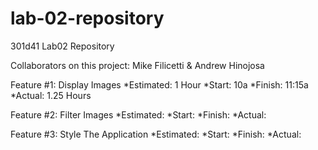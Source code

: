 # lab-02-repository
301d41 Lab02 Repository

Collaborators on this project: Mike Filicetti & Andrew Hinojosa

Feature #1: Display Images
*Estimated: 1 Hour
*Start: 10a
*Finish: 11:15a
*Actual: 1.25 Hours

Feature #2: Filter Images
*Estimated:
*Start:
*Finish:
*Actual:

Feature #3: Style The Application
*Estimated:
*Start:
*Finish:
*Actual: